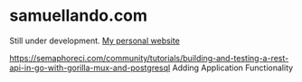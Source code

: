 # samuellando.com
Still under development.
[My personal website](http://samuellando.com)

https://semaphoreci.com/community/tutorials/building-and-testing-a-rest-api-in-go-with-gorilla-mux-and-postgresql
Adding Application Functionality